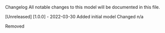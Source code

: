 Changelog
All notable changes to this model will be documented in this file.

[Unreleased]
[1.0.0] - 2022-03-30
Added
initial model
Changed
n/a

Removed
